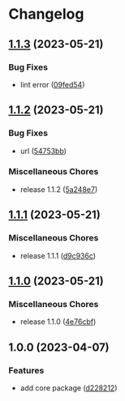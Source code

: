 # Changelog

## [1.1.3](https://github.com/mariusflorescu/obsolog-js/compare/v1.1.2...v1.1.3) (2023-05-21)


### Bug Fixes

* lint error ([09fed54](https://github.com/mariusflorescu/obsolog-js/commit/09fed5403eb941d0c42d71b16bc14864541f74bf))

## [1.1.2](https://github.com/mariusflorescu/obsolog-js/compare/v1.1.1...v1.1.2) (2023-05-21)


### Bug Fixes

* url ([54753bb](https://github.com/mariusflorescu/obsolog-js/commit/54753bb7564326a6f0ad2286055c59f4962dbbd0))


### Miscellaneous Chores

* release 1.1.2 ([5a248e7](https://github.com/mariusflorescu/obsolog-js/commit/5a248e746b4da5f08219fd6cea3f73a47b6d4124))

## [1.1.1](https://github.com/mariusflorescu/obsolog-js/compare/v1.1.0...v1.1.1) (2023-05-21)


### Miscellaneous Chores

* release 1.1.1 ([d9c936c](https://github.com/mariusflorescu/obsolog-js/commit/d9c936cd36e6354588f7db2f0a639512f8ca02cc))

## [1.1.0](https://github.com/mariusflorescu/obsolog-js/compare/v1.0.0...v1.1.0) (2023-05-21)


### Miscellaneous Chores

* release 1.1.0 ([4e76cbf](https://github.com/mariusflorescu/obsolog-js/commit/4e76cbfb7343432cc3f56b3a80b0a98a804e853e))

## 1.0.0 (2023-04-07)


### Features

* add core package ([d228212](https://github.com/mariusflorescu/obsolog-js/commit/d2282125b57dd5d3a7a2ae50fe4ed2d41a9df557))
